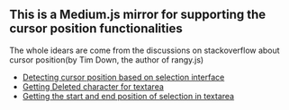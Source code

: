 ## This is a Medium.js mirror for supporting the cursor position functionalities

The whole idears are come from the discussions on stackoverflow about cursor position(by Tim Down, the author of rangy.js)
+ [Detecting cursor position based on selection interface](https://stackoverflow.com/questions/4811822/get-a-ranges-start-and-end-offsets-relative-to-its-parent-container/4812022#4812022)
+ [Getting Deleted character for textarea](https://stackoverflow.com/questions/3185135/getting-deleted-character?utm_medium=organic&utm_source=google_rich_qa&utm_campaign=google_rich_qa)
+ [Getting the start and end position of selection in textarea](https://stackoverflow.com/questions/3053542/how-to-get-the-start-and-end-points-of-selection-in-text-area/3053640#3053640)
